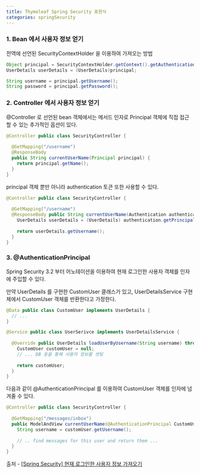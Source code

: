 ```yaml
---
title: Thymeleaf Spring Security 표현식
categories: springSecurity
---
```


### 1. Bean 에서 사용자 정보 얻기
전역에 선언된 SecurityContextHolder 을 이용하여 가져오는 방법
```java
Object principal = SecurityContextHolder.getContext().getAuthentication().getPrincipal();
UserDetails userDetails = (UserDetails)principal; 

String username = principal.getUsername();
String password = principal.getPassword();
```

### 2. Controller 에서 사용자 정보 얻기
@Controller 로 선언된 bean 객체에서는 메서드 인자로 Principal 객체에 직접 접근할 수 있는 추가적인 옵션이 있다.
```java
@Controller public class SecurityController {
  
  @GetMapping("/username") 
  @ResponseBody 
  public String currentUserName(Principal principal) {
    return principal.getName(); 
  } 
}
```

principal 객체 뿐만 아니라 authentication 토큰 또한 사용할 수 있다.
```java
@Controller public class SecurityController {
  
  @GetMapping("/username") 
  @ResponseBody public String currentUserName(Authentication authentication) {
    UserDetails userDetails = (UserDetails) authentication.getPrincipal();
    
    return userDetails.getUsername(); 
  } 
}
```

### 3. @AuthenticationPrincipal
Spring Security 3.2 부터 어노테이션을 이용하여 현재 로그인한 사용자 객체를 인자에 주입할 수 있다.

만약 UserDetails 를 구현한 CustomUser 클래스가 있고, UserDetailsService 구현체에서 CustomUser 객체를 반환한다고 가정한다.

```java
@Data public class CustomUser implements UserDetails {
  // ... 
}
```

```java
@Service public class UserSerivce implements UserDetailsService {
  
  @Override public UserDetails loadUserByUsername(String username) throws UsernameNotFoundException { 
    CustomUser customUser = null;
    // ... DB 등을 통해 사용자 정보를 셋팅 
    
    return customUser; 
  }
}
```

다음과 같이 @AuthenticationPrincipal 를 이용하여 CustomUser 객체를 인자에 넘겨줄 수 있다.
```java
@Controller public class SecurityController {
  
  @GetMapping("/messages/inbox") 
  public ModelAndView currentUserName(@AuthenticationPrincipal CustomUser customUser) {
    String username = customUser.getUsername(); 
    
    // .. find messages for this user and return them ... 
  } 
}
```

출처 - [[Spring Security] 현재 로그인한 사용자 정보 가져오기](https://itstory.tk/entry/Spring-Security-%ED%98%84%EC%9E%AC-%EB%A1%9C%EA%B7%B8%EC%9D%B8%ED%95%9C-%EC%82%AC%EC%9A%A9%EC%9E%90-%EC%A0%95%EB%B3%B4-%EA%B0%80%EC%A0%B8%EC%98%A4%EA%B8%B0)
